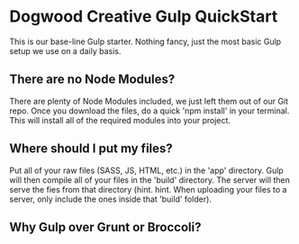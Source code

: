 # Dogwood Creative Gulp QuickStart
This is our base-line Gulp starter. Nothing fancy, just the most basic Gulp setup we use on a daily basis.

## There are no Node Modules?
There are plenty of Node Modules included, we just left them out of our Git repo. Once you download the files, do a quick 'npm install' in your terminal. This will install all of the required modules into your project.

## Where should I put my files?
Put all of your raw files (SASS, JS, HTML, etc.) in the 'app' directory. Gulp will then compile all of your files in the 'build' directory. The server will then serve the fies from that directory (hint. hint. When uploading your files to a server, only include the ones inside that 'build' folder).

## Why Gulp over Grunt or Broccoli?
